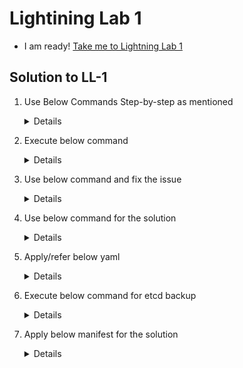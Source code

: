 # Lightining Lab 1

  - I am ready! [Take me to Lightning Lab 1](https://kodekloud.com/courses/539883/lectures/14540066)

## Solution to LL-1

   1. Use Below Commands Step-by-step as mentioned

      <details>
   
      ```
      Master Node:
      kubectl drain node master --ignore-daemonsets
      apt-get install kubeadm=1.19.0-00
      kubeadm  upgrade plan v1.19.0
      kubeadm  upgrade apply v1.19.0
      apt-get install kubelet=1.19.0-00
      kubectl uncordon master
      kubectl drain node01 --ignore-daemonsets
      
      
      Node01:
      apt-get install kubeadm=1.19.0-00
      kubeadm upgrade node --kubelet-version v1.19.0
      apt-get install kubelet=1.19.0-00
      
      
      Back on Master:
      kubectl uncordon node01
      kubectl get pods -o wide | grep gold (make sure this is scheduled on master node)
      ```
      </details>

   2. Execute below command

      <details>
   
      ```
      kubectl -n admin2406 get deployment -o custom-columns=DEPLOYMENT:.metadata.name,CONTAINER_IMAGE:.spec.template.spec.   containers[].image,READY_REPLICAS:.status.readyReplicas,NAMESPACE:.metadata.namespace --sort-by=.metadata.name > /opt/   admin2406_data
      ```
      </details>

   3. Use below command and fix the issue

      <details>

      ```
      Make sure the port for the kube-apiserver is correct.

      Change port from 2379 to 6443 using below command
      
      vi /root/kubeconfig

      Now replace the port 2379 with 6443
      
      Run:
      
      kubectl cluster-info --kubeconfig /root/admin.kubeconfig
      ```
      </details>
    
   4. Use below command for the solution

      <details>
     
      ```
      kubectl create deployment nginx-deploy --image=nginx:1.16
      kubectl set image deployment/nginx-deploy nginx=nginx:1.17 --record
      ```
      </details>
    
   5. Apply/refer below yaml
      
      <details>

      ```
      apiVersion: v1
      kind: PersistentVolumeClaim
      metadata:
        annotations:
        name: mysql-alpha-pvc
        namespace: alpha
      spec:
        accessModes:
        - ReadWriteOnce
        resources:
          requests:
            storage: 1Gi
        storageClassName: slow
      ```
      </details>
  
   6. Execute below command for etcd backup

      <details>

      ```
      etcdctl snapshot save --cacert=/etc/kubernetes/pki/etcd/ca.crt --cert=/etc/kubernetes/pki/etcd/server.crt --key=/etc/kubernetes/pki/etcd/server.key --endpoints=127.0.0.1:2379 /opt/etcd-backup.db
      ```
      </details>

   7. Apply below manifest for the solution

      <details>

      ```
      apiVersion: v1
      kind: Pod
      metadata:
        creationTimestamp: null
        labels:
          run: secret-1401
        name: secret-1401
        namespace: admin1401
      spec:
        volumes:
        - name: secret-volume
          secret:
            secretName: dotfile-secret
        containers:
        - command:
          - sleep
          args:
          - "4800"
          image: busybox
          name: secret-admin
          volumeMounts:
          - name: secret-volume
            readOnly: true
            mountPath: "/etc/secret-volume"     
      ```
      </details>